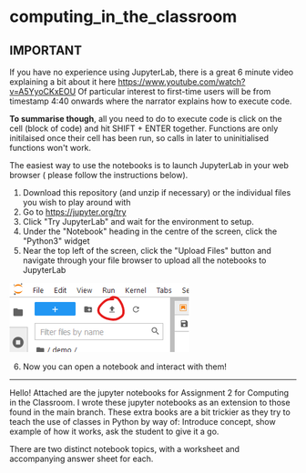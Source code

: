 # computing_in_the_classroom
IMPORTANT 
------------------------------
If you have no experience using JupyterLab, there is a great 6 minute video explaining a bit about it here https://www.youtube.com/watch?v=A5YyoCKxEOU 
Of particular interest to first-time users will be from timestamp 4:40 onwards where the narrator explains how to execute code.

**To summarise though**, all you need to do to execute code is click on the cell (block of code) and hit SHIFT + ENTER together. Functions are only initilaised once their cell has been run, so calls in later to uninitialised functions won't work.

The easiest way to use the notebooks is to launch JupyterLab in your web browser ( please follow the instructions below).
1. Download this repository (and unzip if necessary) or the individual files you wish to play around with
2. Go to https://jupyter.org/try
3. Click "Try JupyterLab" and wait for the environment to setup.
4. Under the "Notebook" heading in the centre of the screen, click the "Python3" widget
5. Near the top left of the screen, click the "Upload Files" button and navigate through your file browser to upload all the notebooks to JupyterLab

![Upload Button](https://github.com/sm564b/computing_in_the_classroom/blob/main/images/upload.png) 

6. Now you can open a notebook and interact with them!
------------------------------

Hello! Attached are the jupyter notebooks for Assignment 2 for Computing in the Classroom.
I wrote these jupyter notebooks as an extension to those found in the main branch. These extra books are a bit trickier as they try to teach the use of classes in Python by way of: Introduce concept, show example of how it works, ask the student to give it a go.

There are two distinct notebook topics, with a worksheet and accompanying answer sheet for each.


